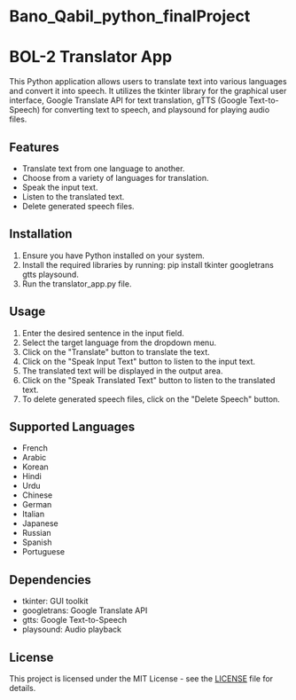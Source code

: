 # Bano_Qabil_python_finalProject

# BOL-2 Translator App

This Python application allows users to translate text into various languages and convert it into speech. It utilizes the tkinter library for the graphical user interface, Google Translate API for text translation, gTTS (Google Text-to-Speech) for converting text to speech, and playsound for playing audio files. 

## Features
- Translate text from one language to another.
- Choose from a variety of languages for translation.
- Speak the input text.
- Listen to the translated text.
- Delete generated speech files.

## Installation
1. Ensure you have Python installed on your system.
2. Install the required libraries by running: pip install tkinter googletrans gtts playsound.
3. Run the translator_app.py file.

## Usage
1. Enter the desired sentence in the input field.
2. Select the target language from the dropdown menu.
3. Click on the "Translate" button to translate the text.
4. Click on the "Speak Input Text" button to listen to the input text.
5. The translated text will be displayed in the output area.
6. Click on the "Speak Translated Text" button to listen to the translated text.
7. To delete generated speech files, click on the "Delete Speech" button.

## Supported Languages
- French
- Arabic
- Korean
- Hindi
- Urdu
- Chinese
- German
- Italian
- Japanese
- Russian
- Spanish
- Portuguese

## Dependencies
- tkinter: GUI toolkit
- googletrans: Google Translate API
- gtts: Google Text-to-Speech
- playsound: Audio playback

## License
This project is licensed under the MIT License - see the [LICENSE](LICENSE) file for details.

